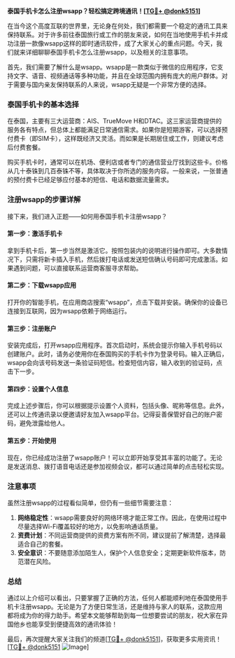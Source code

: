 **泰国手机卡怎么注册wsapp？轻松搞定跨境通讯！[[TG💪+ @donk5151](https://t.me/s/donk5151)]**

在当今这个高度互联的世界里，无论身在何处，我们都需要一个稳定的通讯工具来保持联系。对于许多前往泰国旅行或工作的朋友来说，如何在当地使用手机卡并成功注册一款像wsapp这样的即时通讯软件，成了大家关心的重点问题。今天，我们就来详细聊聊泰国手机卡怎么注册wsapp，以及相关的注意事项。

首先，我们需要了解什么是wsapp。wsapp是一款类似于微信的应用程序，它支持文字、语音、视频通话等多种功能，并且在全球范围内拥有庞大的用户群体。对于需要与国内亲友保持联系的人来说，wsapp无疑是一个非常方便的选择。

### 泰国手机卡的基本选择

在泰国，主要有三大运营商：AIS、TrueMove H和DTAC。这三家运营商提供的服务各有特点，但总体上都能满足日常通信需求。如果你是短期游客，可以选择预付费卡（即SIM卡），这样既经济又灵活。而如果是长期居住或工作，则建议考虑后付费套餐。

购买手机卡时，通常可以在机场、便利店或者专门的通信营业厅找到这些卡。价格从几十泰铢到几百泰铢不等，具体取决于你所选的服务内容。一般来说，一张普通的预付费卡已经足够应付基本的短信、电话和数据流量需求。

### 注册wsapp的步骤详解

接下来，我们进入正题——如何用泰国手机卡注册wsapp？

#### 第一步：激活手机卡
拿到手机卡后，第一步当然是激活它。按照包装内的说明进行操作即可。大多数情况下，只需将新卡插入手机，然后拨打电话或发送短信确认号码即可完成激活。如果遇到问题，可以直接联系运营商客服寻求帮助。

#### 第二步：下载wsapp应用
打开你的智能手机，在应用商店搜索“wsapp”，点击下载并安装。确保你的设备已连接到互联网，因为wsapp依赖于网络运行。

#### 第三步：注册账户
安装完成后，打开wsapp应用程序。首次启动时，系统会提示你输入手机号码以创建账户。此时，请务必使用你在泰国购买的手机卡作为登录号码。输入正确后，wsapp会向该号码发送一条验证码短信。检查短信内容，输入收到的验证码，点击下一步。

#### 第四步：设置个人信息
完成上述步骤后，你可以根据提示设置个人资料，包括头像、昵称等信息。此外，还可以上传通讯录以便邀请好友加入wsapp平台。记得妥善保管好自己的账户密码，避免泄露给他人。

#### 第五步：开始使用
现在，你已经成功注册了wsapp账户！可以立即开始享受其丰富的功能了。无论是发送消息、拨打语音电话还是参加视频会议，都可以通过简单的点击轻松实现。

### 注意事项

虽然注册wsapp的过程看似简单，但仍有一些细节需要注意：

1. **网络稳定性**：wsapp需要良好的网络环境才能正常工作。因此，在使用过程中尽量选择Wi-Fi覆盖较好的地方，以免影响通话质量。
2. **资费计划**：不同运营商提供的资费方案有所不同，建议提前了解清楚，选择最适合自己的套餐。
3. **安全意识**：不要随意添加陌生人，保护个人信息安全；定期更新软件版本，防范潜在风险。

### 总结

通过以上介绍可以看出，只要掌握了正确的方法，任何人都能顺利地在泰国使用手机卡注册wsapp。无论是为了方便日常生活，还是维持与家人的联系，这款应用都将成为你的得力助手。希望本文能够帮助到每一位想要尝试的朋友，祝大家在异国他乡也能享受到便捷高效的通讯体验！

最后，再次提醒大家关注我们的频道[[TG💪+ @donk5151](https://t.me/s/donk5151)]，获取更多实用资讯！[[TG💪+ @donk5151](https://t.me/s/donk5151) ![Image](https://i.postimg.cc/rwNCRYN7/Snipaste-2025-04-30-17-27-05.png)]